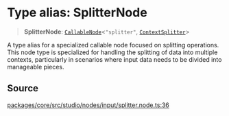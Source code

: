 # Type alias: SplitterNode

> **SplitterNode**: [`CallableNode`](../../../interfaces/CallableNode.md)\<`"splitter"`, [`ContextSplitter`](../../../../../events/input/transform/splitter/classes/ContextSplitter.md)\>

A type alias for a specialized callable node focused on splitting operations.
This node type is specialized for handling the splitting of data into multiple contexts,
particularly in scenarios where input data needs to be divided into manageable pieces.

## Source

[packages/core/src/studio/nodes/input/splitter.node.ts:36](https://github.com/VictorS67/encre/blob/c09849eb59af073bf23be826a912f2ba4f635f93/packages/core/src/studio/nodes/input/splitter.node.ts#L36)
